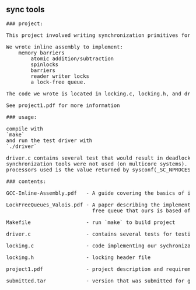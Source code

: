 ## sync tools
<pre>
### project:

This project involved writing synchronization primitives for multicore systems.

We wrote inline assembly to implement:
	memory barriers
        atomic addition/subtraction
        spinlocks
        barriers
        reader writer locks
        a lock-free queue. 

The code we wrote is located in locking.c, locking.h, and driver.c. 

See project1.pdf for more information
  
### usage:

compile with  
`make`  
and run the test driver with  
`./driver`  
  
driver.c contains several test that would result in deadlocks or error if
synchronization tools were not used (on multicore systems). The number of
processors used is the value returned by sysconf(_SC_NPROCESSORS_ONLN).
  
### contents:

GCC-Inline-Assembly.pdf   - A guide covering the basics of inline assembly

LockFreeQueues_Valois.pdf - A paper describing the implementation of a lock
                            free queue that ours is based off of

Makefile                  - run `make` to build project

driver.c                  - contains several tests for testing our sync tools

locking.c                 - code implementing our sychronization tools

locking.h                 - locking header file

project1.pdf              - project description and requirements

submitted.tar             - version that was submitted for grading
</pre>
